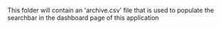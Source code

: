 This folder will contain an 'archive.csv' file that is used to populate the searchbar in the dashboard page of this application